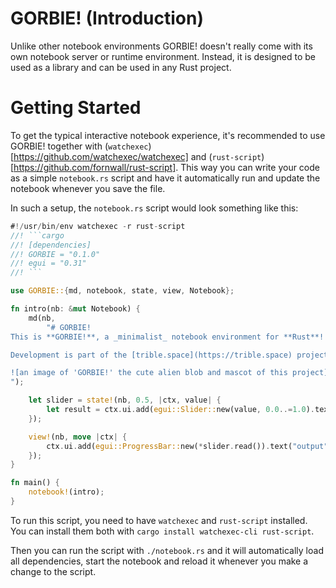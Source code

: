 # GORBIE! (Introduction)
Unlike other notebook environments GORBIE! doesn't really come with its own
notebook server or runtime environment. Instead, it is designed to be used as
a library and can be used in any Rust project.

# Getting Started
To get the typical interactive notebook experience, it's recommended to use
GORBIE! together with (`watchexec`)[https://github.com/watchexec/watchexec] and (`rust-script`)[https://github.com/fornwall/rust-script].
This way you can write your code as a simple `notebook.rs` script and have it
automatically run and update the notebook whenever you save the file.

In such a setup, the `notebook.rs` script would look something like this:

```rust
#!/usr/bin/env watchexec -r rust-script
//! ```cargo
//! [dependencies]
//! GORBIE = "0.1.0"
//! egui = "0.31"
//! ```

use GORBIE::{md, notebook, state, view, Notebook};

fn intro(nb: &mut Notebook) {
    md(nb,
        "# GORBIE!
This is **GORBIE!**, a _minimalist_ notebook environment for **Rust**!

Development is part of the [trible.space](https://trible.space) project.

![an image of 'GORBIE!' the cute alien blob and mascot of this project](./assets/gorbie.png)
");

    let slider = state!(nb, 0.5, |ctx, value| {
        let result = ctx.ui.add(egui::Slider::new(value, 0.0..=1.0).text("input"));
    });

    view!(nb, move |ctx| {
        ctx.ui.add(egui::ProgressBar::new(*slider.read()).text("output"));
    });
}

fn main() {
    notebook!(intro);
}
```

To run this script, you need to have `watchexec` and `rust-script` installed.
You can install them both with `cargo install watchexec-cli rust-script`.

Then you can run the script with `./notebook.rs` and it will automatically
load all dependencies, start the notebook and reload it whenever you make a
change to the script.